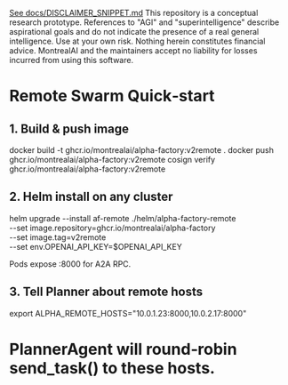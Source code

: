 [See docs/DISCLAIMER_SNIPPET.md](../../DISCLAIMER_SNIPPET.md)
This repository is a conceptual research prototype. References to "AGI" and "superintelligence" describe aspirational goals and do not indicate the presence of a real general intelligence. Use at your own risk. Nothing herein constitutes financial advice. MontrealAI and the maintainers accept no liability for losses incurred from using this software.

# Remote Swarm Quick‑start

## 1. Build & push image
docker build -t ghcr.io/montrealai/alpha-factory:v2remote .
docker push ghcr.io/montrealai/alpha-factory:v2remote
cosign verify ghcr.io/montrealai/alpha-factory:v2remote

## 2. Helm install on any cluster
helm upgrade --install af-remote ./helm/alpha-factory-remote \
  --set image.repository=ghcr.io/montrealai/alpha-factory \
  --set image.tag=v2remote \
  --set env.OPENAI_API_KEY=$OPENAI_API_KEY

Pods expose :8000 for A2A RPC.

## 3. Tell Planner about remote hosts
export ALPHA_REMOTE_HOSTS="10.0.1.23:8000,10.0.2.17:8000"
# PlannerAgent will round‑robin send_task() to these hosts.

